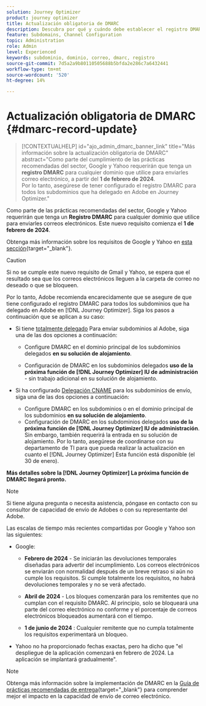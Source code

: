 ```yaml
---
solution: Journey Optimizer
product: journey optimizer
title: Actualización obligatoria de DMARC
description: Descubra por qué y cuándo debe establecer el registro DMARC en Journey Optimizer
feature: Subdomains, Channel Configuration
topic: Administration
role: Admin
level: Experienced
keywords: subdominio, dominio, correo, dmarc, registro
source-git-commit: 7d5a2a9b80110505688b5bfda2e286c7a6432441
workflow-type: tm+mt
source-wordcount: '520'
ht-degree: 14%

---
```


# Actualización obligatoria de DMARC {#dmarc-record-update}

>[!CONTEXTUALHELP]
>id="ajo_admin_dmarc_banner_link"
>title="Más información sobre la actualización obligatoria de DMARC"
>abstract="Como parte del cumplimiento de las prácticas recomendadas del sector, Google y Yahoo requerirán que tenga un **registro DMARC** para cualquier dominio que utilice para enviarles correo electrónico, a partir del **1 de febrero de 2024**. <br>Por lo tanto, asegúrese de tener configurado el registro DMARC para todos los subdominios que ha delegado en Adobe en Journey Optimizer."

Como parte de las prácticas recomendadas del sector, Google y Yahoo requerirán que tenga un **Registro DMARC** para cualquier dominio que utilice para enviarles correos electrónicos. Este nuevo requisito comienza el **1 de febrero de 2024**.

Obtenga más información sobre los requisitos de Google y Yahoo en [esta sección](https://experienceleague.adobe.com/docs/deliverability-learn/deliverability-best-practice-guide/additional-resources/guidance-around-changes-to-google-and-yahoo.html?lang=en#dmarc%3A){target="_blank"}.

>[!CAUTION]
>
>Si no se cumple este nuevo requisito de Gmail y Yahoo, se espera que el resultado sea que los correos electrónicos lleguen a la carpeta de correo no deseado o que se bloqueen.

Por lo tanto, Adobe recomienda encarecidamente que se asegure de que tiene configurado el registro DMARC para todos los subdominios que ha delegado en Adobe en [!DNL Journey Optimizer]. Siga los pasos a continuación que se aplican a su caso:

* Si tiene [totalmente delegado](delegate-subdomain.md#full-subdomain-delegation) Para enviar subdominios al Adobe, siga una de las dos opciones a continuación:

   * Configure DMARC en el dominio principal de los subdominios delegados **en su solución de alojamiento**.

   * Configuración de DMARC en los subdominios delegados **uso de la próxima función de [!DNL Journey Optimizer] IU de administración** - sin trabajo adicional en su solución de alojamiento.

* Si ha configurado [Delegación CNAME](delegate-subdomain.md#cname-subdomain-delegation) para los subdominios de envío, siga una de las dos opciones a continuación:
   * Configure DMARC en los subdominios o en el dominio principal de los subdominios **en su solución de alojamiento**.
   * Configuración de DMARC en los subdominios delegados **uso de la próxima función de [!DNL Journey Optimizer] IU de administración**. Sin embargo, también requerirá la entrada en su solución de alojamiento. Por lo tanto, asegúrese de coordinarse con su departamento de TI para que pueda realizar la actualización en cuanto el [!DNL Journey Optimizer] Esta función está disponible (el 30 de enero). <!--and be ready on February 1st, 2024-->

**Más detalles sobre la [!DNL Journey Optimizer] La próxima función de DMARC llegará pronto.**

>[!NOTE]
>
>Si tiene alguna pregunta o necesita asistencia, póngase en contacto con su consultor de capacidad de envío de Adobes o con su representante del Adobe.

Las escalas de tiempo más recientes compartidas por Google y Yahoo son las siguientes:

* Google:

   * **Febrero de 2024** - Se iniciarán las devoluciones temporales diseñadas para advertir del incumplimiento. Los correos electrónicos se enviarán con normalidad después de un breve retraso si aún no cumple los requisitos. Si cumple totalmente los requisitos, no habrá devoluciones temporales y no se verá afectado.

   * **Abril de 2024** - Los bloques comenzarán para los remitentes que no cumplan con el requisito DMARC. Al principio, solo se bloqueará una parte del correo electrónico no conforme y el porcentaje de correos electrónicos bloqueados aumentará con el tiempo.

   * **1 de junio de 2024** : Cualquier remitente que no cumpla totalmente los requisitos experimentará un bloqueo.

* Yahoo no ha proporcionado fechas exactas, pero ha dicho que &quot;el despliegue de la aplicación comenzará en febrero de 2024. La aplicación se implantará gradualmente&quot;.

>[!NOTE]
>
>Obtenga más información sobre la implementación de DMARC en la [Guía de prácticas recomendadas de entrega](https://experienceleague.adobe.com/docs/deliverability-learn/deliverability-best-practice-guide/additional-resources/technotes/implement-dmarc.html#about){target="_blank"} para comprender mejor el impacto en la capacidad de envío de correo electrónico.
